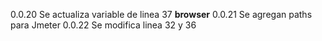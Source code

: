 0.0.20
Se actualiza variable de linea 37 **browser**
0.0.21
Se agregan paths para Jmeter
0.0.22
Se modifica linea 32 y 36